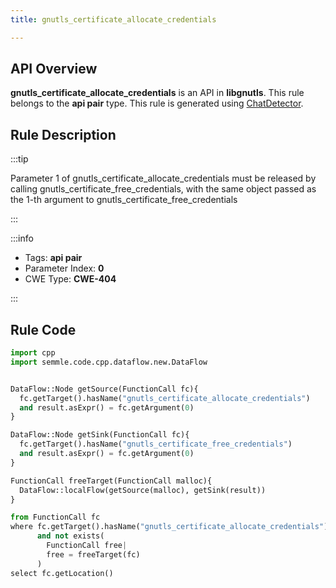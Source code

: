 ```yaml
---
title: gnutls_certificate_allocate_credentials

---
```



## API Overview
**gnutls_certificate_allocate_credentials** is an API in **libgnutls**. This rule belongs to the **api pair** type. This rule is generated using [ChatDetector](../../tools/ChatDetector).
## Rule Description

:::tip

Parameter 1 of gnutls_certificate_allocate_credentials must be released by calling gnutls_certificate_free_credentials, with the same object passed as the 1-th argument to gnutls_certificate_free_credentials

:::

:::info

- Tags: **api pair**
- Parameter Index: **0**
- CWE Type: **CWE-404**

:::

## Rule Code
```python
import cpp
import semmle.code.cpp.dataflow.new.DataFlow


DataFlow::Node getSource(FunctionCall fc){
  fc.getTarget().hasName("gnutls_certificate_allocate_credentials")
  and result.asExpr() = fc.getArgument(0)
}

DataFlow::Node getSink(FunctionCall fc){
  fc.getTarget().hasName("gnutls_certificate_free_credentials")
  and result.asExpr() = fc.getArgument(0)
}

FunctionCall freeTarget(FunctionCall malloc){
  DataFlow::localFlow(getSource(malloc), getSink(result))
}

from FunctionCall fc
where fc.getTarget().hasName("gnutls_certificate_allocate_credentials")
      and not exists(
        FunctionCall free| 
        free = freeTarget(fc)
      )
select fc.getLocation()
```